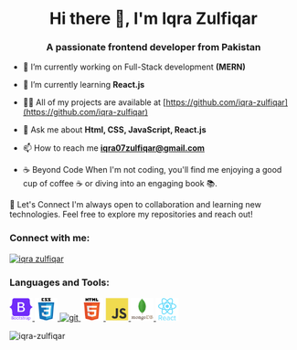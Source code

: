 <h1 align="center">Hi there 👋, I'm Iqra Zulfiqar</h1>
<h3 align="center">A passionate frontend developer from Pakistan</h3>

- 🔭 I’m currently working on Full-Stack development **(MERN)**

- 🌱 I’m currently learning **React.js**

- 👨‍💻 All of my projects are available at [https://github.com/iqra-zulfiqar](https://github.com/iqra-zulfiqar)

- 💬 Ask me about **Html, CSS, JavaScript, React.js**

- 📫 How to reach me **iqra07zulfiqar@gmail.com**

- ☕ Beyond Code
When I'm not coding, you'll find me enjoying a good cup of coffee ☕ or diving into an engaging book 📚.</br>


📩 Let's Connect
I'm always open to collaboration and learning new technologies. Feel free to explore my repositories and reach out!

<h3 align="left">Connect with me:</h3>
<p align="left">
<a href="https://www.linkedin.com/in/iqrazulfiqar/" target="blank"><img align="center" src="https://raw.githubusercontent.com/rahuldkjain/github-profile-readme-generator/master/src/images/icons/Social/linked-in-alt.svg" alt="iqra zulfiqar" height="30" width="40" /></a>
</p>

<h3 align="left">Languages and Tools:</h3>
<p align="left"> <a href="https://getbootstrap.com" target="_blank" rel="noreferrer"> <img src="https://raw.githubusercontent.com/devicons/devicon/master/icons/bootstrap/bootstrap-plain-wordmark.svg" alt="bootstrap" width="40" height="40"/> </a> <a href="https://www.w3schools.com/css/" target="_blank" rel="noreferrer"> <img src="https://raw.githubusercontent.com/devicons/devicon/master/icons/css3/css3-original-wordmark.svg" alt="css3" width="40" height="40"/> </a> <a href="https://git-scm.com/" target="_blank" rel="noreferrer"> <img src="https://www.vectorlogo.zone/logos/git-scm/git-scm-icon.svg" alt="git" width="40" height="40"/> </a> <a href="https://www.w3.org/html/" target="_blank" rel="noreferrer"> <img src="https://raw.githubusercontent.com/devicons/devicon/master/icons/html5/html5-original-wordmark.svg" alt="html5" width="40" height="40"/> </a> <a href="https://developer.mozilla.org/en-US/docs/Web/JavaScript" target="_blank" rel="noreferrer"> <img src="https://raw.githubusercontent.com/devicons/devicon/master/icons/javascript/javascript-original.svg" alt="javascript" width="40" height="40"/> </a> <a href="https://www.mongodb.com/" target="_blank" rel="noreferrer"> <img src="https://raw.githubusercontent.com/devicons/devicon/master/icons/mongodb/mongodb-original-wordmark.svg" alt="mongodb" width="40" height="40"/> </a> <a href="https://reactjs.org/" target="_blank" rel="noreferrer"> <img src="https://raw.githubusercontent.com/devicons/devicon/master/icons/react/react-original-wordmark.svg" alt="react" width="40" height="40"/> </a> </p>

<p><img align="center" src="https://github-readme-stats.vercel.app/api/top-langs?username=iqra-zulfiqar&show_icons=true&locale=en&layout=compact" alt="iqra-zulfiqar" /></p>
